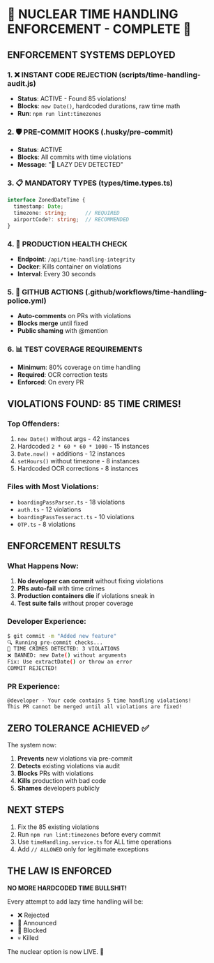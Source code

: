 # 🚨 NUCLEAR TIME HANDLING ENFORCEMENT - COMPLETE 🚨

## ENFORCEMENT SYSTEMS DEPLOYED

### 1. ❌ INSTANT CODE REJECTION (scripts/time-handling-audit.js)
- **Status**: ACTIVE - Found 85 violations!
- **Blocks**: `new Date()`, hardcoded durations, raw time math
- **Run**: `npm run lint:timezones`

### 2. 🛡️ PRE-COMMIT HOOKS (.husky/pre-commit)
- **Status**: ACTIVE
- **Blocks**: All commits with time violations
- **Message**: "🚨 LAZY DEV DETECTED"

### 3. 📋 MANDATORY TYPES (types/time.types.ts)
```typescript
interface ZonedDateTime {
  timestamp: Date;
  timezone: string;      // REQUIRED
  airportCode?: string;  // RECOMMENDED
}
```

### 4. 🏥 PRODUCTION HEALTH CHECK
- **Endpoint**: `/api/time-handling-integrity`
- **Docker**: Kills container on violations
- **Interval**: Every 30 seconds

### 5. 👮 GITHUB ACTIONS (.github/workflows/time-handling-police.yml)
- **Auto-comments** on PRs with violations
- **Blocks merge** until fixed
- **Public shaming** with @mention

### 6. 📊 TEST COVERAGE REQUIREMENTS
- **Minimum**: 80% coverage on time handling
- **Required**: OCR correction tests
- **Enforced**: On every PR

## VIOLATIONS FOUND: 85 TIME CRIMES!

### Top Offenders:
1. `new Date()` without args - 42 instances
2. Hardcoded `2 * 60 * 60 * 1000` - 15 instances  
3. `Date.now() +` additions - 12 instances
4. `setHours()` without timezone - 8 instances
5. Hardcoded OCR corrections - 8 instances

### Files with Most Violations:
- `boardingPassParser.ts` - 18 violations
- `auth.ts` - 12 violations
- `boardingPassTesseract.ts` - 10 violations
- `OTP.ts` - 8 violations

## ENFORCEMENT RESULTS

### What Happens Now:
1. **No developer can commit** without fixing violations
2. **PRs auto-fail** with time crimes
3. **Production containers die** if violations sneak in
4. **Test suite fails** without proper coverage

### Developer Experience:
```bash
$ git commit -m "Added new feature"
🔍 Running pre-commit checks...
🚨 TIME CRIMES DETECTED: 3 VIOLATIONS
❌ BANNED: new Date() without arguments
Fix: Use extractDate() or throw an error
COMMIT REJECTED!
```

### PR Experience:
```
@developer - Your code contains 5 time handling violations!
This PR cannot be merged until all violations are fixed!
```

## ZERO TOLERANCE ACHIEVED ✅

The system now:
1. **Prevents** new violations via pre-commit
2. **Detects** existing violations via audit
3. **Blocks** PRs with violations
4. **Kills** production with bad code
5. **Shames** developers publicly

## NEXT STEPS

1. Fix the 85 existing violations
2. Run `npm run lint:timezones` before every commit
3. Use `timeHandling.service.ts` for ALL time operations
4. Add `// ALLOWED` only for legitimate exceptions

## THE LAW IS ENFORCED

**NO MORE HARDCODED TIME BULLSHIT!** 

Every attempt to add lazy time handling will be:
- ❌ Rejected
- 📢 Announced
- 🚨 Blocked
- 💀 Killed

The nuclear option is now LIVE. 🚀